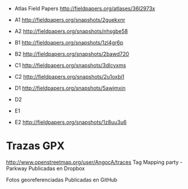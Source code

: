 * Atlas Field Papers
http://fieldpapers.org/atlases/36l2973x

* A1
http://fieldpapers.org/snapshots/2guekxnr

* A2
http://fieldpapers.org/snapshots/nhsgbe58

* B1
http://fieldpapers.org/snapshots/1zl4gr6p

* B2
http://fieldpapers.org/snapshots/2bawd720

* C1
http://fieldpapers.org/snapshots/3dlcyxms

* C2
http://fieldpapers.org/snapshots/2u1oxbi1

* D1
http://fieldpapers.org/snapshots/5awjmxin

* D2

* E1

* E2
http://fieldpapers.org/snapshots/1z8uu3u6

# Trazas GPX

http://www.openstreetmap.org/user/AngocA/traces
Tag Mapping party - Parkway
Publicadas en Dropbox

Fotos georeferenciadas
Publicadas en GitHub